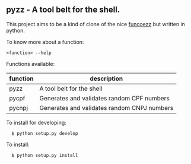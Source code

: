 pyzz - A tool belt for the shell.
---------------------------------

This project aims to be a kind of clone of the nice [funcoezz](https://github.com/funcoeszz/funcoeszz)
but written in python.

To know more about a function:

```
<function> --help
```

Functions available:

| function | description |
-----------|--------------
pyzz | A tool belt for the shell
pycpf | Generates and validates random CPF numbers
pycnpj | Generates and validates random CNPJ numbers

To install for developing:

```
  $ python setup.py develop
```

To install:

```
  $ python setup.py install
```
